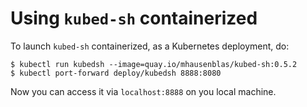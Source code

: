 # Using `kubed-sh` containerized

To launch `kubed-sh` containerized, as a Kubernetes deployment, do:

```
$ kubectl run kubedsh --image=quay.io/mhausenblas/kubed-sh:0.5.2
$ kubectl port-forward deploy/kubedsh 8888:8080
```

Now you can access it via `localhost:8888` on you local machine.